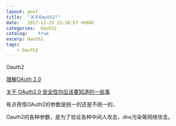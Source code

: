 ```yaml
---
layout: post
title:  "关于Oauth2!"
date:   2017-12-22 15:38:57 +0800
categories:  Oauth2
catalog:    true
excerp: Oauth2
tags:
    - Oauth2
---
```


Oauth2

[理解OAuth 2.0](http://www.ruanyifeng.com/blog/2014/05/oauth_2_0.html)

[关于 OAuth2.0 安全性你应该要知道的一些事](https://www.chrisyue.com/security-issue-about-oauth-2-0-you-should-know.html)

有点奇怪OAuth2的参数是统一的还是不统一的，

Oauth2的各种参数，是为了验证各种中间人攻击，dns污染等网络攻击。